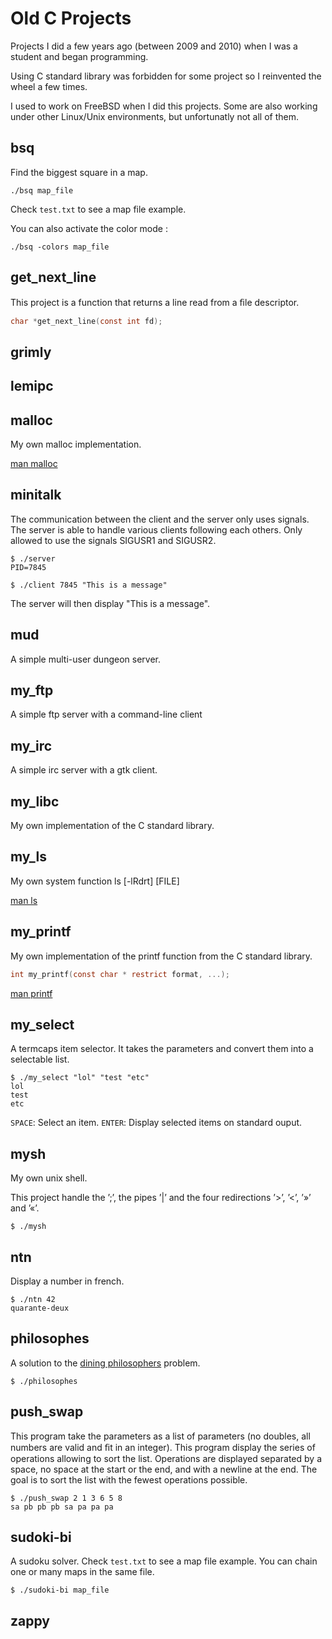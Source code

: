 # Old C Projects

Projects I did a few years ago (between 2009 and 2010) when I was a student and began programming.

Using C standard library was forbidden for some project so I reinvented the wheel a few times.

I used to work on FreeBSD when I did this projects. Some are also working
under other Linux/Unix environments, but unfortunatly not all of them.

## bsq

Find the biggest square in a map.

  `./bsq map_file`
  
Check `test.txt` to see a map file example.

You can also activate the color mode :

  `./bsq -colors map_file`

## get_next_line

This project is a function that returns a line read from a ﬁle
descriptor.
  
  ```c
  char *get_next_line(const int fd);
  ```
  
## grimly


## lemipc


## malloc

My own malloc implementation.

[man malloc](http://www.freebsd.org/cgi/man.cgi?query=malloc&sektion=9)

## minitalk

The communication between the client and the server only uses signals.
The server is able to handle various clients following each others.
Only allowed to use the signals SIGUSR1 and SIGUSR2.

  ```
  $ ./server
  PID=7845
  ```
  
  ```
  $ ./client 7845 "This is a message"
  ```
  
The server will then display "This is a message".

## mud

A simple multi-user dungeon server.

## my_ftp

A simple ftp server with a command-line client

## my_irc

A simple irc server with a gtk client.

## my_libc

My own implementation of the C standard library.

## my_ls

My own system function ls [-lRdrt] [FILE]

[man ls](http://www.freebsd.org/cgi/man.cgi?query=ls&apropos=0&sektion=1&manpath=Red+Hat+Linux%2Fi386+9&format=html)

## my_printf

My own implementation of the printf function from the C standard library.

  ```c
  int my_printf(const char * restrict format, ...);
  ```
  
[man printf](http://www.freebsd.org/cgi/man.cgi?query=printf&sektion=3)

## my_select

A termcaps item selector. It takes the parameters and convert them into a selectable list.

  ```
  $ ./my_select "lol" "test "etc"
  lol
  test
  etc
  ```
  
`SPACE`: Select an item.
`ENTER`: Display selected items on standard ouput.

## mysh

My own unix shell.

This project handle the ’;’, the pipes ’|’ and the four redirections ’>’, ’<’, ’»’ and ’«’.

  `$ ./mysh`

## ntn

Display a number in french.

  ```
  $ ./ntn 42
  quarante-deux
  ```
  
## philosophes

A solution to the [dining philosophers](http://en.wikipedia.org/wiki/Dining_philosophers_problem) problem.

  `$ ./philosophes`



## push_swap

This program take the parameters as a list of parameters
(no doubles, all numbers are valid and ﬁt in an integer). This program display the
series of operations allowing to sort the list. Operations are displayed separated by a
space, no space at the start or the end, and with a newline at the end. The goal is to
sort the list with the fewest operations possible.

  ```
  $ ./push_swap 2 1 3 6 5 8
  sa pb pb pb sa pa pa pa
  ```
  
## sudoki-bi

A sudoku solver.
Check `test.txt` to see a map file example.
You can chain one or many maps in the same file.

  `$ ./sudoki-bi map_file`

## zappy
